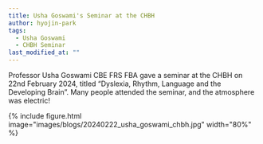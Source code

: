 ```yaml
---
title: Usha Goswami's Seminar at the CHBH
author: hyojin-park
tags:
  - Usha Goswami
  - CHBH Seminar
last_modified_at: ""
---
```

Professor Usha Goswami CBE FRS FBA gave a seminar at the CHBH on 22nd February 2024, titled “Dyslexia, Rhythm, Language and the Developing Brain”. Many people attended the seminar, and the atmosphere was electric!

{%
  include figure.html
  image="images/blogs/20240222_usha_goswami_chbh.jpg"
  width="80%"
%}
